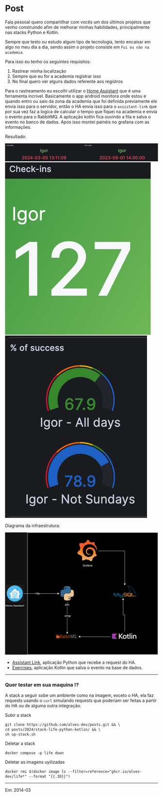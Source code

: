 # Post

Fala pessoal quero compartilhar com vocês um dos últimos projetos que venho construindo afim de melhorar minhas habilidades, 
principalmente nas stacks Python e Kotlin.

Sempre que testo ou estudo algum tipo de tecnologia, tento encaixar em algo no meu dia a dia, sendo assim o projeto consiste em `Fui ou não na academia`.

Para isso eu tenho os seguintes requisitos:
1. Rastrear minha localização
2. Sempre que eu for a academia registrar isso
3. No final quero ver alguns dados referente aos registros

Para o rastreamento eu escolhi utilizar o [Home Assistant](https://www.home-assistant.io/) que é uma ferramenta incrível.
Basicamente o app android monitora onde estou e quando entro ou saio da zona da academia que foi definida previamente ele envia isso para o servidor,
então o HA envia isso para o `assistant-link` que por sua vez faz a logica de calcular o tempo que fiquei na academia e envia o evento para o RabbitMQ.
A aplicação kotlin fica ouvindo a fila e salva o evento no banco de dados.
Apos isso montei painéis no grafana com as informações.

Resultado:

![data.png](data.png)
![check-ins.png](check-ins.png)
![percentage.png](percentage.png)

Diagrama da infraestrutura:

![diagrama.jpg](diagrama.jpg)

- [Assistant Link](https://github.com/alves-dev/life-assistant-link), aplicação Python que recebe a request do HA.
- [Exercises](https://github.com/alves-dev/life-exercises), aplicação Kotlin que salva o evento na base de dados.

------

### Quer testar em sua maquina !?

A stack a seguir sobe um ambiente como na imagem, exceto o HA, ela faz requests usando o `curl` 
simulando requests que poderiam ser feitas a partir do HA ou de alguma outra integração.

Subir a stack
```shell
git clone https://github.com/alves-dev/posts.git && \
cd posts/2024/stack-life-python-kotlin/ && \
sh up-stack.sh
```

Deletar a stack
```shell
docker compose -p life down
```

Deletar as imagens uyilizadas
```shell
docker rmi $(docker image ls --filter=reference="ghcr.io/alves-dev/life*" --format "{{.ID}}")
```

-----
Em: 2014-03